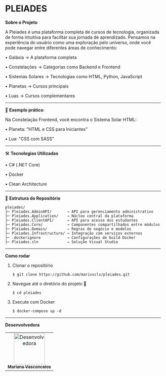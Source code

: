 # PLEIADES

**Sobre o Projeto**

A Pleiades é uma plataforma completa de cursos de tecnologia, organizada de forma intuitiva para facilitar sua jornada de aprendizado. Pensamos na experiência do usuário como uma exploração pelo universo, onde você pode navegar entre diferentes áreas de conhecimento:

• Galáxia → A plataforma completa

• Constelações → Categorias como Backend e Frontend

• Sistemas Solares → Tecnologias como HTML, Python, JavaScript

• Planetas → Cursos principais

• Luas → Cursos complementares

---

🔭 **Exemplo prático**:

Na Constelação Frontend, você encontra o Sistema Solar HTML:

• Planeta: "HTML e CSS para Iniciantes"

• Lua: "CSS com SASS"

---

🛠️ **Tecnologias Utilizadas**

• C# (.NET Core)

• Docker

• Clean Architecture

---

📂 **Estrutura do Repositório**

    pleiades/
    ├─ Pleiades.AdminAPI/       → API para gerenciamento administrativo
    ├─ Pleiades.Application/    → Núcleo central da plataforma
    ├─ Pleiades.ClientAPI/      → API para acesso dos estudantes
    ├─ Pleiades.Core/           → Componentes compartilhados entre módulos
    ├─ Pleiades.Domain/         → Regras de negócio e modelos
    ├─ Pleiades.Infrastructure/ → Integração com serviços externos
    ├─ .dockerignore            → Configurações de build Docker
    ├─ Pleiades.sln             → Solução Visual Studio


---

**Como rodar**

1. Clonar o repositório 
 
       $ git clone https://github.com/marivscls/pleiades.git

3. Navegue até o diretório do projeto 📁 

       $ cd pleiades

3. Execute com Docker

       $ docker-compose up -d
 
---


**Desenvolvedora**
<table>
  <tr>
    <td align="center">
      <a href="https://github.com/marivscls">
        <img src="https://github.com/user-attachments/assets/8d834eae-73cb-483c-8c6e-316799f98091" width="100px;" alt="Desenvolvedora"/><br>
        <sub>
          <b>Mariana Vasconcelos</b>
        </sub>
      </a>
    </td>
  </tr>


